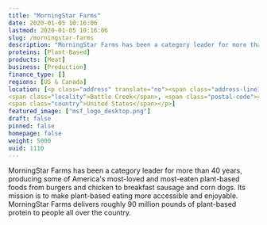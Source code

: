 ```yaml
---
title: "MorningStar Farms"
date: 2020-01-05 10:16:06
lastmod: 2020-01-05 10:16:06
slug: /morningstar-farms
description: "MorningStar Farms has been a category leader for more than 40 years, producing some of America's most-loved and most-eaten plant-based foods from burgers and chicken to breakfast sausage and corn dogs. Its mission is to make plant-based eating more accessible and enjoyable. MorningStar Farms delivers roughly 90 million pounds of plant-based protein to people all over the country."
proteins: [Plant-Based]
products: [Meat]
business: [Production]
finance_type: []
regions: [US & Canada]
location: [<p class="address" translate="no"><span class="address-line1">Capital Avenue Northeast</span><br>
<span class="locality">Battle Creek</span>, <span class="postal-code">49017</span><br>
<span class="country">United States</span></p>]
featured_image: ["msf_logo_desktop.png"]
draft: false
pinned: false
homepage: false
weight: 5000
uuid: 1110
---
```

<p>MorningStar Farms has been a category leader for more than 40 years, producing some of America's most-loved and most-eaten plant-based foods from burgers and chicken to breakfast sausage and corn dogs. Its mission is to make plant-based eating more accessible and enjoyable. MorningStar Farms delivers roughly 90 million pounds of plant-based protein to people all over the country.</p>
